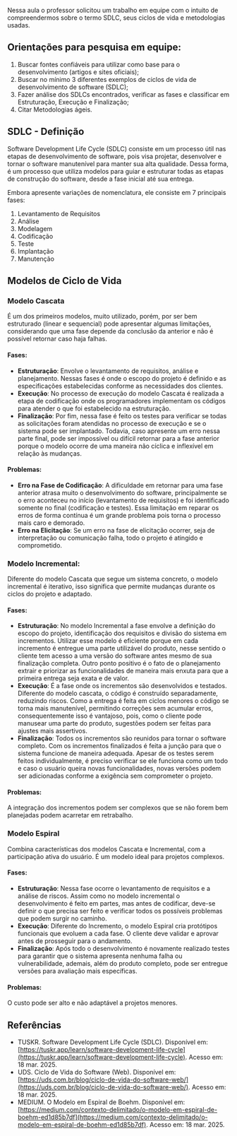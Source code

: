 Nessa aula o professor solicitou um trabalho em equipe com o intuito de compreendermos sobre o termo SDLC, seus ciclos de vida e metodologias usadas.

## Orientações para pesquisa em equipe:
1. Buscar fontes confiáveis para utilizar como base para o desenvolvimento (artigos e sites oficiais);
2. Buscar no mínimo 3 diferentes exemplos de ciclos de vida de desenvolvimento de software (SDLC);
3. Fazer análise dos SDLCs encontrados, verificar as fases e classificar em Estruturação, Execução e Finalização;
4. Citar Metodologias ágeis.

## SDLC - Definição

Software Development Life Cycle (SDLC) consiste em um processo útil nas etapas de desenvolvimento de software, pois visa projetar, desenvolver e tornar o software manutenível para manter sua alta qualidade. Dessa forma, é um processo que utiliza modelos para guiar e estruturar todas as etapas de construção do software, desde a fase inicial até sua entrega.

Embora apresente variações de nomenclatura, ele consiste em 7 principais fases:
1. Levantamento de Requisitos 
2. Análise
3. Modelagem
4. Codificação
5. Teste
6. Implantação
7. Manutenção


## Modelos de Ciclo de Vida

### Modelo Cascata

É um dos primeiros modelos, muito utilizado, porém, por ser bem estruturado (linear e sequencial) pode apresentar algumas limitações, considerando que uma fase depende da conclusão da anterior e não é possível retornar caso haja falhas.

#### Fases: 
- **Estruturação**: Envolve o levantamento de requisitos, análise e planejamento. Nessas fases é onde o escopo do projeto é definido e as especificações estabelecidas conforme as necessidades dos clientes.
- **Execução**: No processo de execução do modelo Cascata é realizada a etapa de codificação onde os programadores implementam os códigos para atender o que foi estabelecido na estruturação.
- **Finalização**: Por fim, nessa fase é feito os testes para verificar se todas as solicitações foram atendidas no processo de execução e se o sistema pode ser implantado. Todavia, caso apresente um erro nessa parte final, pode ser impossível ou difícil retornar para a fase anterior porque o modelo ocorre de uma maneira não cíclica e inflexível em relação às mudanças.

#### Problemas:
- **Erro na Fase de Codificação**: A dificuldade em retornar para uma fase anterior atrasa muito o desenvolvimento do software, principalmente se o erro aconteceu no início (levantamento de requisitos) e foi identificado somente no final (codificação e testes). Essa limitação em reparar os erros de forma contínua é um grande problema pois torna o processo mais caro e demorado.
- **Erro na Elicitação**: Se um erro na fase de elicitação ocorrer, seja de interpretação ou comunicação falha, todo o projeto é atingido e comprometido.

### Modelo Incremental:

Diferente do modelo Cascata que segue um sistema concreto, o modelo incremental é iterativo, isso significa que permite mudanças durante os ciclos do projeto e adaptado. 

#### Fases: 

- **Estruturação**: No modelo Incremental a fase envolve a definição do escopo do projeto, identificação dos requisitos e divisão do sistema em incrementos.
Utilizar esse modelo é eficiente porque em cada incremento é entregue uma parte utilizável do produto, nesse sentido o cliente tem acesso a uma versão do software antes mesmo de sua finalização completa. Outro ponto positivo é o fato de o planejamento extrair e priorizar as funcionalidades de maneira mais enxuta para que a primeira entrega seja exata e de valor.
- **Execução**: É a fase onde os incrementos são desenvolvidos e testados.
Diferente do modelo cascata, o código é construído separadamente, reduzindo riscos. Como a entrega é feita em ciclos menores o código se torna mais manutenível, permitindo correções sem acumular erros, consequentemente isso é vantajoso, pois, como o cliente pode manusear uma parte do produto, sugestões podem ser feitas para ajustes mais assertivos. 
- **Finalização**: Todos os incrementos são reunidos para tornar o software completo.
Com os incrementos finalizados é feita a junção para que o sistema funcione de maneira adequada. Apesar de os testes serem feitos individualmente, é preciso verificar se ele funciona como um todo e caso o usuário queira novas funcionalidades, novas versões podem ser adicionadas conforme a exigência sem comprometer o projeto.

#### Problemas: 
A integração dos incrementos podem ser complexos que se não forem bem planejadas podem acarretar em retrabalho.

### Modelo Espiral
Combina características dos modelos Cascata e Incremental, com a participação ativa do usuário. É um modelo ideal para projetos complexos.

#### Fases: 
- **Estruturação**: Nessa fase ocorre o levantamento de requisitos e a análise de riscos.
Assim como no modelo incremental o desenvolvimento é feito em partes, mas antes de codificar, deve-se definir o que precisa ser feito e verificar todos os possíveis problemas que podem surgir no caminho.
- **Execução**: Diferente do Incremento, o modelo Espiral cria protótipos funcionais que evoluem a cada fase. O cliente deve validar e aprovar antes de prosseguir para o andamento.
- **Finalização**: Após todo o desenvolvimento é novamente realizado testes para garantir que o sistema apresenta nenhuma falha ou vulnerabilidade, ademais, além do produto completo, pode ser entregue versões para avaliação mais específicas. 

#### Problemas: 
O custo pode ser alto e não adaptável a projetos menores.

## Referências
- TUSKR. Software Development Life Cycle (SDLC). Disponível em: [https://tuskr.app/learn/software-development-life-cycle](https://tuskr.app/learn/software-development-life-cycle). Acesso em: 18 mar. 2025.
- UDS. Ciclo de Vida do Software (Web). Disponível em: [https://uds.com.br/blog/ciclo-de-vida-do-software-web/](https://uds.com.br/blog/ciclo-de-vida-do-software-web/). Acesso em: 18 mar. 2025.
- MEDIUM. O Modelo em Espiral de Boehm. Disponível em: [https://medium.com/contexto-delimitado/o-modelo-em-espiral-de-boehm-ed1d85b7df](https://medium.com/contexto-delimitado/o-modelo-em-espiral-de-boehm-ed1d85b7df). Acesso em: 18 mar. 2025.
